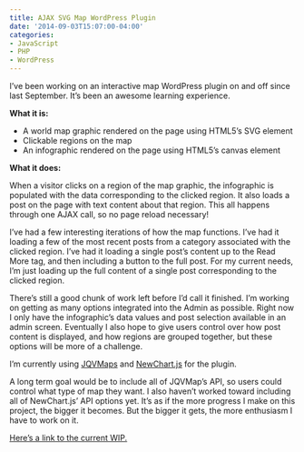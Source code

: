 ```yaml
---
title: AJAX SVG Map WordPress Plugin
date: '2014-09-03T15:07:00-04:00'
categories:
- JavaScript
- PHP
- WordPress
---
```

I’ve been working on an interactive map WordPress plugin on and off since last September. It’s been an awesome learning experience.

**What it is:**

* A world map graphic rendered on the page using HTML5’s SVG element
* Clickable regions on the map
* An infographic rendered on the page using HTML5’s canvas element

**What it does:**

When a visitor clicks on a region of the map graphic, the infographic is populated with the data corresponding to the clicked region. It also loads a post on the page with text content about that region. This all happens through one AJAX call, so no page reload necessary!

I’ve had a few interesting iterations of how the map functions. I’ve had it loading a few of the most recent posts from a category associated with the clicked region. I’ve had it loading a single post’s content up to the Read More tag, and then including a button to the full post. For my current needs, I’m just loading up the full content of a single post corresponding to the clicked region.

There’s still a good chunk of work left before I’d call it finished. I’m working on getting as many options integrated into the Admin as possible. Right now I only have the infographic’s data values and post selection available in an admin screen. Eventually I also hope to give users control over how post content is displayed, and how regions are grouped together, but these options will be more of a challenge.

I’m currently using <a href="https://jqvmap.com" target="_blank">JQVMaps</a> and <a href="https://github.com/FVANCOP/ChartNew.js/" target="_blank">NewChart.js</a> for the plugin.

A long term goal would be to include all of JQVMap’s API, so users could control what type of map they want. I also haven’t worked toward including all of NewChart.js’ API options yet. It’s as if the more progress I make on this project, the bigger it becomes. But the bigger it gets, the more enthusiasm I have to work on it.

<a href="https://github.com/jdillman1989/interactive_map_wordpress" target="_blank">Here’s a link to the current WIP.</a>
